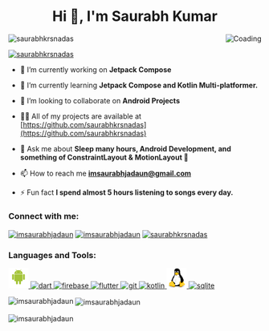 <h1 align="center">Hi 👋, I'm Saurabh Kumar</h1>
<img align="right" alt="Coading" eidth="400" src="https://www.appdev360.com/wp-content/uploads/2021/02/gif-app-development-on-android.gif">

<p align="left"> <img src="https://komarev.com/ghpvc/?username=imsaurabhjadaun&label=Profile%20views&color=0e75b6&style=flat" alt="saurabhkrsnadas" /> </p>

<p align="left"> <a href="https://twitter.com/imsaurabhjadaun" target="blank"><img src="https://img.shields.io/twitter/follow/saurabhkrsnadas?logo=twitter&style=for-the-badge" alt="saurabhkrsnadas" /></a> </p>

- 🔭 I’m currently working on **Jetpack Compose**

- 🌱 I’m currently learning **Jetpack Compose and Kotlin Multi-platformer.**

- 👯 I’m looking to collaborate on **Android Projects**

- 👨‍💻 All of my projects are available at [https://github.com/saurabhkrsnadas](https://github.com/saurabhkrsnadas)

- 💬 Ask me about **Sleep many hours, Android Development, and something of ConstraintLayout & MotionLayout 🚀**

- 📫 How to reach me **imsaurabhjadaun@gmail.com**

- ⚡ Fun fact **I spend almost 5 hours listening to songs every day.**

<h3 align="left">Connect with me:</h3>
<p align="left">
<a href="https://twitter.com/imsaurabhjadaun" target="blank"><img align="center" src="https://raw.githubusercontent.com/rahuldkjain/github-profile-readme-generator/master/src/images/icons/Social/twitter.svg" alt="imsaurabhjadaun" height="30" width="40" /></a>
<a href="https://linkedin.com/in/imsaurabhjadaun" target="blank"><img align="center" src="https://raw.githubusercontent.com/rahuldkjain/github-profile-readme-generator/master/src/images/icons/Social/linked-in-alt.svg" alt="imsaurabhjadaun" height="30" width="40" /></a>
<a href="https://instagram.com/imsaurabhjadaun" target="blank"><img align="center" src="https://raw.githubusercontent.com/rahuldkjain/github-profile-readme-generator/master/src/images/icons/Social/instagram.svg" alt="saurabhkrsnadas" height="30" width="40" /></a>
</p>

<h3 align="left">Languages and Tools:</h3>
<p align="left"> <a href="https://developer.android.com" target="_blank" rel="noreferrer"> <img src="https://raw.githubusercontent.com/devicons/devicon/master/icons/android/android-original-wordmark.svg" alt="android" width="40" height="40"/> </a> <a href="https://dart.dev" target="_blank" rel="noreferrer"> <img src="https://www.vectorlogo.zone/logos/dartlang/dartlang-icon.svg" alt="dart" width="40" height="40"/> </a> <a href="https://firebase.google.com/" target="_blank" rel="noreferrer"> <img src="https://www.vectorlogo.zone/logos/firebase/firebase-icon.svg" alt="firebase" width="40" height="40"/> </a> <a href="https://flutter.dev" target="_blank" rel="noreferrer"> <img src="https://www.vectorlogo.zone/logos/flutterio/flutterio-icon.svg" alt="flutter" width="40" height="40"/> </a> <a href="https://git-scm.com/" target="_blank" rel="noreferrer"> <img src="https://www.vectorlogo.zone/logos/git-scm/git-scm-icon.svg" alt="git" width="40" height="40"/> </a> <a href="https://kotlinlang.org" target="_blank" rel="noreferrer"> <img src="https://www.vectorlogo.zone/logos/kotlinlang/kotlinlang-icon.svg" alt="kotlin" width="40" height="40"/> </a> <a href="https://www.linux.org/" target="_blank" rel="noreferrer"> <img src="https://raw.githubusercontent.com/devicons/devicon/master/icons/linux/linux-original.svg" alt="linux" width="40" height="40"/> </a> <a href="https://www.sqlite.org/" target="_blank" rel="noreferrer"> <img src="https://www.vectorlogo.zone/logos/sqlite/sqlite-icon.svg" alt="sqlite" width="40" height="40"/> </a> </p>

<p><img align="left" src="https://github-readme-stats.vercel.app/api/top-langs?username=imsaurabhjadaun&show_icons=true&locale=en&layout=compact" alt="imsaurabhjadaun" /></p>

<p>&nbsp;<img align="center" src="https://github-readme-stats.vercel.app/api?username=imsaurabhjadaun&show_icons=true&locale=en" alt="imsaurabhjadaun" /></p>

<p><img align="center" src="https://github-readme-streak-stats.herokuapp.com/?user=imsaurabhjadaun&" alt="imsaurabhjadaun" /></p>
